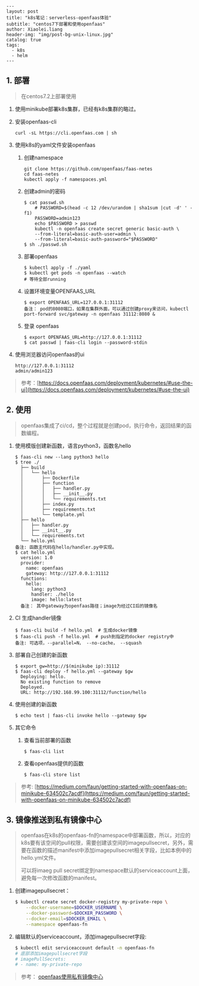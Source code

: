 

```
---
layout: post
title: "k8s笔记：serverless-openfaas体验"
subtitle: "centos7下部署和使用openfaas"
author: Xiaolei.liang
header-img: "img/post-bg-unix-linux.jpg"
catalog: true
tags:
  - k8s
  - helm
---
```

## 1. 部署

> 在centos7.2上部署使用

1. 使用minikube部署k8s集群，已经有k8s集群的略过。

2. 安装openfaas-cli

   ```
   curl -sL https://cli.openfaas.com | sh
   ```

3. 使用k8s的yaml文件安装openfaas

   1. 创建namespace

      ```
      git clone https://github.com/openfaas/faas-netes
      cd faas-netes
      kubectl apply -f namespaces.yml
      ```

   2. 创建admin的密码

      ```
      $ cat passwd.sh
          # PASSWORD=$(head -c 12 /dev/urandom | sha1sum |cut -d' ' -f1)
          PASSWORD=admin123
          echo $PASSWORD > passwd
          kubectl -n openfaas create secret generic basic-auth \
          --from-literal=basic-auth-user=admin \
          --from-literal=basic-auth-password="$PASSWORD"
      $ sh ./passwd.sh
      ```

   3. 部署openfaas

      ```
      $ kubectl apply -f ./yaml
      $ kubectl get pods -n openfaas --watch 
      # 等待全部running
      ```

   4. 设置环境变量OPENFAAS_URL

      ```
      $ export OPENFAAS_URL=127.0.0.1:31112
      备注： pod的8080端口，如果在集群外面，可以通过创建proxy来访问，kubectl port-forward svc/gateway -n openfaas 31112:8080 &
      ```

   5. 登录 openfaas

      ```
      $ export OPENFAAS_URL=http://127.0.0.1:31112
      $ cat passwd | faas-cli login --password-stdin
      ```

4. 使用浏览器访问openfaas的ui

   ```
   http://127.0.0.1:31112
   admin/admin123
   ```

> 参考：[https://docs.openfaas.com/deployment/kubernetes/#use-the-ui](https://docs.openfaas.com/deployment/kubernetes/#use-the-ui)

## 2. 使用

> openfaas集成了ci/cd，整个过程就是创建pod，执行命令，返回结果的函数编程。

1. 使用模版创建新函数，语言python3，函数名hello

   ```
   $ faas-cli new --lang python3 hello
   $ tree ./
     ├── build
     │   └── hello
     │       ├── Dockerfile
     │       ├── function
     │       │   ├── handler.py
     │       │   ├── __init__.py
     │       │   └── requirements.txt
     │       ├── index.py
     │       ├── requirements.txt
     │       └── template.yml
     ├── hello
     │   ├── handler.py
     │   ├── __init__.py
     │   └── requirements.txt
     └── hello.yml
   备注: 函数主代码在hello/handler.py中实现。
   $ cat hello.yml
     version: 1.0
     provider:
       name: openfaas
       gateway: http://127.0.0.1:31112
     functions:
       hello:
         lang: python3
         handler: ./hello
         image: hello:latest
     备注： 其中gateway为openfaas路径；image为经过CI后的镜像名
   ```

2. CI 生成handler镜像

   ```
   $ faas-cli build -f hello.yml  # 生成docker镜像
   $ faas-cli push -f hello.yml  # push到指定的docker registry中
   备注: 可选项，--parallel=N， --no-cache， --squash
   ```

3. 部署自己创建的新函数

   ```
   $ export gw=http://$(minikube ip):31112
   $ faas-cli deploy -f hello.yml --gateway $gw
     Deploying: hello.
     No existing function to remove
     Deployed.
     URL: http://192.168.99.100:31112/function/hello
   ```

4. 使用创建的新函数

   ```
   $ echo test | faas-cli invoke hello --gateway $gw
   ```

5. 其它命令

   1. 查看当前部署的函数

      ```
      $ faas-cli list
      ```

   2. 查看openfaas提供的函数

      ```
      $ faas-cli store list
      ```

> 参考: [https://medium.com/faun/getting-started-with-openfaas-on-minikube-634502c7acdf](https://medium.com/faun/getting-started-with-openfaas-on-minikube-634502c7acdf)

## 3. 镜像推送到私有镜像中心

> openfaas在k8s的openfaas-fn的namespace中部署函数，所以，对应的k8s要有该空间的pull权限，需要创建该空间的imagepullsecret，另外，需要在函数的描述manifest中添加imagepullsecret相关字段，比如本例中的hello.yml文件。
>
> 可以将imaeg pull secret绑定到namespace默认的serviceaccount上面，避免每一次修改函数的manifest。

1. 创建imagepullsecret：

   ```bash
   $ kubectl create secret docker-registry my-private-repo \
       --docker-username=$DOCKER_USERNAME \
       --docker-password=$DOCKER_PASSWORD \
       --docker-email=$DOCKER_EMAIL \
       --namespace openfaas-fn
   ```

2. 编辑默认的serviceaccount，添加imagepullsecret字段:

   ```bash
   $ kubectl edit serviceaccount default -n openfaas-fn
   # 底部添加imagepullsecret字段
   # imagePullSecrets:
   # - name: my-private-repo
   ```

> 参考： [openfaas使用私有镜像中心](https://docs.openfaas.com/deployment/kubernetes/#use-the-ui)
